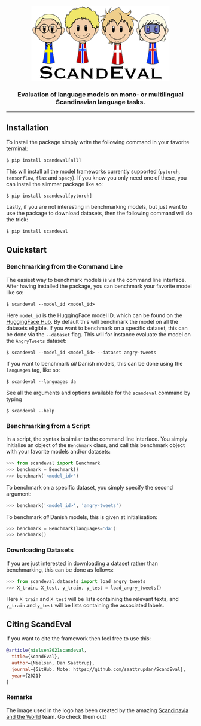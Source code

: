 <div align='center'>

<img src="gfx/scandeval.png" width="370" height="200">

### Evaluation of language models on mono- or multilingual Scandinavian language tasks.

______________________________________________________________________

</div>

## Installation
To install the package simply write the following command in your favorite
terminal:
```shell
$ pip install scandeval[all]
```

This will install all the model frameworks currently supported (`pytorch`,
`tensorflow`, `flax` and `spacy`). If you know you only need one of these, you
can install the slimmer package like so:
```shell
$ pip install scandeval[pytorch]
```

Lastly, if you are not interesting in benchmarking models, but just want to
use the package to download datasets, then the following command will do the
trick:
```shell
$ pip install scandeval
```

## Quickstart
### Benchmarking from the Command Line
The easiest way to benchmark models is via the command line interface. After
having installed the package, you can benchmark your favorite model like so:
```shell
$ scandeval --model_id <model_id>
```

Here `model_id` is the HuggingFace model ID, which can be found on the
[HuggingFace Hub](https://huggingface.co/models). By default this will
benchmark the model on all the datasets eligible. If you want to benchmark on a
specific dataset, this can be done via the `--dataset` flag. This will for
instance evaluate the model on the `AngryTweets` dataset:
```shell
$ scandeval --model_id <model_id> --dataset angry-tweets
```

If you want to benchmark _all_ Danish models, this can be done using the
`languages` tag, like so:
```shell
$ scandeval --languages da
```

See all the arguments and options available for the `scandeval` command by
typing
```shell
$ scandeval --help
```

### Benchmarking from a Script
In a script, the syntax is similar to the command line interface. You simply
initialise an object of the `Benchmark` class, and call this benchmark object
with your favorite models and/or datasets:
```python
>>> from scandeval import Benchmark
>>> benchmark = Benchmark()
>>> benchmark('<model_id>')
```

To benchmark on a specific dataset, you simply specify the second argument:
```python
>>> benchmark('<model_id>', 'angry-tweets')
```

To benchmark _all_ Danish models, this is given at initialisation:
```python
>>> benchmark = Benchmark(languages='da')
>>> benchmark()
```

### Downloading Datasets
If you are just interested in downloading a dataset rather than benchmarking,
this can be done as follows:
```python
>>> from scandeval.datasets import load_angry_tweets
>>> X_train, X_test, y_train, y_test = load_angry_tweets()
```

Here `X_train` and `X_test` will be lists containing the relevant texts, and
`y_train` and `y_test` will be lists containing the associated labels.


## Citing ScandEval
If you want to cite the framework then feel free to use this:
```bibtex
@article{nielsen2021scandeval,
  title={ScandEval},
  author={Nielsen, Dan Saattrup},
  journal={GitHub. Note: https://github.com/saattrupdan/ScandEval},
  year={2021}
}
```

### Remarks
The image used in the logo has been created by the amazing [Scandinavia and the World](https://satwcomic.com/) team. Go check them out!
